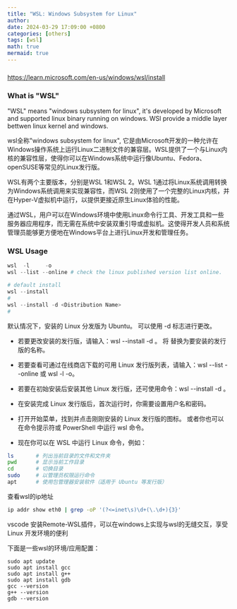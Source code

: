 ```yaml
---
title: "WSL: Windows Subsystem for Linux"
author:
date: 2024-03-29 17:09:00 +0800
categories: [others]
tags: [wsl]
math: true
mermaid: true
---
```

###

https://learn.microsoft.com/en-us/windows/wsl/install

### What is "WSL"
"WSL" means "windows subsystem for linux", it's developed by Microsoft and supported linux binary running on windows.
WSl provide a middle layer bettwen linux kernel and windows.

wsl全称"windows subsystem for linux", 它是由Microsoft开发的一种允许在Windows操作系统上运行Linux二进制文件的兼容层。WSL提供了一个与Linux内核的兼容性层，使得你可以在Windows系统中运行像Ubuntu、Fedora、openSUSE等常见的Linux发行版。

WSL有两个主要版本，分别是WSL 1和WSL 2。WSL 1通过将Linux系统调用转换为Windows系统调用来实现兼容性，而WSL 2则使用了一个完整的Linux内核，并在Hyper-V虚拟机中运行，以提供更接近原生Linux体验的性能。

通过WSL，用户可以在Windows环境中使用Linux命令行工具、开发工具和一些服务器应用程序，而无需在系统中安装双重引导或虚拟机。这使得开发人员和系统管理员能够更方便地在Windows平台上进行Linux开发和管理任务。


### WSL Usage
``` powershell
wsl  -l     -o
wsl --list --online # check the linux published version list online.

# default install
wsl --install
#
wsl --install -d <Distribution Name>
#
```

默认情况下，安装的 Linux 分发版为 Ubuntu。 可以使用 -d 标志进行更改。

- 若要更改安装的发行版，请输入：wsl --install -d <Distribution Name>。 将 <Distribution Name> 替换为要安装的发行版的名称。
- 若要查看可通过在线商店下载的可用 Linux 发行版列表，请输入：wsl --list --online 或 wsl -l -o。
- 若要在初始安装后安装其他 Linux 发行版，还可使用命令：wsl --install -d <Distribution Name>。

- 在安装完成 Linux 发行版后，首次运行时，你需要设置用户名和密码。
- 打开开始菜单，找到并点击刚刚安装的 Linux 发行版的图标。
  或者你也可以在命令提示符或 PowerShell 中运行 wsl 命令。
- 现在你可以在 WSL 中运行 Linux 命令，例如：
``` bash
ls       # 列出当前目录的文件和文件夹
pwd      # 显示当前工作目录
cd       # 切换目录
sudo     # 以管理员权限运行命令
apt      # 使用包管理器安装软件（适用于 Ubuntu 等发行版）
```
查看wsl的ip地址
``` bash
ip addr show eth0 | grep -oP '(?<=inet\s)\d+(\.\d+){3}'
```
vscode 安装Remote-WSL插件，可以在windows上实现与wsl的无缝交互，享受 Linux 开发环境的便利

下面是一些wsl的环境/应用配置：
```
sudo apt update
sudo apt install gcc
sudo apt install g++
sudo apt install gdb
gcc --version
g++ --version
gdb --version
```
